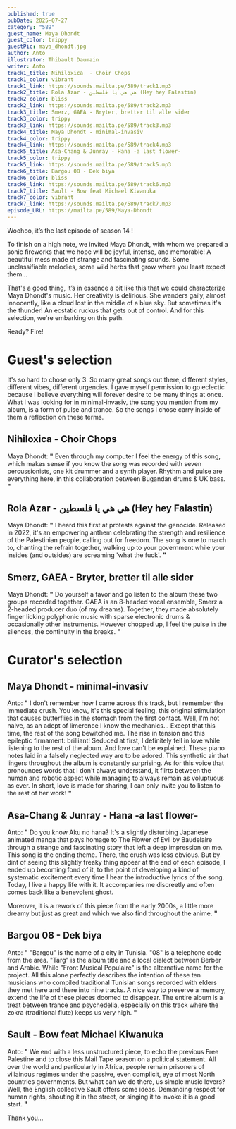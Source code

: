 ```yaml
---
published: true
pubDate: 2025-07-27
category: "589"
guest_name: Maya Dhondt
guest_color: trippy
guestPic: maya_dhondt.jpg
author: Anto
illustrator: Thibault Daumain
writer: Anto
track1_title: Nihiloxica  - Choir Chops
track1_color: vibrant
track1_link: https://sounds.mailta.pe/589/track1.mp3
track2_title: Rola Azar - هي هي يا فلسطين (Hey hey Falastin)
track2_color: bliss
track2_link: https://sounds.mailta.pe/589/track2.mp3
track3_title: Smerz, GAEA - Bryter, bretter til alle sider
track3_color: trippy
track3_link: https://sounds.mailta.pe/589/track3.mp3
track4_title: Maya Dhondt - minimal-invasiv
track4_color: trippy
track4_link: https://sounds.mailta.pe/589/track4.mp3
track5_title: Asa-Chang & Junray - Hana -a last flower-
track5_color: trippy
track5_link: https://sounds.mailta.pe/589/track5.mp3
track6_title: Bargou 08 - Dek biya
track6_color: bliss
track6_link: https://sounds.mailta.pe/589/track6.mp3
track7_title: Sault - Bow feat Michael Kiwanuka
track7_color: vibrant
track7_link: https://sounds.mailta.pe/589/track7.mp3
episode_URL: https://mailta.pe/589/Maya-Dhondt
---
```

Woohoo, it’s the last episode of season 14 !

To finish on a high note, we invited Maya Dhondt, with whom we prepared a sonic fireworks that we hope will be joyful, intense, and memorable! A beautiful mess made of strange and fascinating sounds. Some unclassifiable melodies, some wild herbs that grow where you least expect them...

That's a good thing, it’s in essence a bit like this that we could characterize Maya Dhondt's music. Her creativity is delirious. She wanders gaily, almost innocently, like a cloud lost in the middle of a blue sky. But sometimes it's the thunder! An ecstatic ruckus that gets out of control. And for this selection, we're embarking on this path.

Ready? Fire!

# Guest's selection

It's so hard to chose only 3. So many great songs out there, different styles, different vibes, different urgencies. I gave myself permission to go eclectic because I believe everything will forever desire to be many things at once. What I was looking for in minimal-invasiv, the song you mention from my album, is a form of pulse and trance. So the songs I chose carry inside of them a reflection on these terms. 

## Nihiloxica  - Choir Chops

 Maya Dhondt: **"** Even through my computer I feel the energy of this song, which makes sense if you know the song was recorded with seven percussionists, one kit drummer and a synth player. Rhythm and pulse are everything here, in this collaboration between Bugandan drums & UK bass.  **"** 

## Rola Azar - هي هي يا فلسطين (Hey hey Falastin)

 Maya Dhondt: **"** I heard this first at protests against the genocide. Released in 2022, it's an empowering anthem celebrating the strength and resilience of the Palestinian people, calling out for freedom. The song is one to march to, chanting the refrain together, walking up to your government while your insides (and outsides) are screaming 'what the fuck'. **"** 

## Smerz, GAEA - Bryter, bretter til alle sider

 Maya Dhondt: **"** Do yourself a favor and go listen to the album these two groups recorded together. GAEA is an 8-headed vocal ensemble, Smerz a 2-headed producer duo (of my dreams). Together, they made absolutely finger licking polyphonic music with sparse electronic drums & occasionally other instruments. However chopped up, I feel the pulse in the silences, the continuity in the breaks. **"** 

# Curator's selection

## Maya Dhondt - minimal-invasiv

 Anto: **"** I don't remember how I came across this track, but I remember the immediate crush. You know, it's this special feeling, this original stimulation that causes butterflies in the stomach from the first contact. Well, I'm not naive, as an adept of limerence I know the mechanics... Except that this time, the rest of the song bewitched me. The rise in tension and this epileptic firmament: brilliant! Seduced at first, I definitely fell in love while listening to the rest of the album. And love can't be explained. These piano notes laid in a falsely neglected way are to be adored. This synthetic air that lingers throughout the album is constantly surprising. As for this voice that pronounces words that I don't always understand, it flirts between the human and robotic aspect while managing to always remain as voluptuous as ever. In short, love is made for sharing, I can only invite you to listen to the rest of her work! **"** 

## Asa-Chang & Junray - Hana -a last flower-

 Anto: **"** Do you know Aku no hana? It's a slightly disturbing Japanese animated manga that pays homage to The Flower of Evil by Baudelaire through a strange and fascinating story that left a deep impression on me. This song is the ending theme. There, the crush was less obvious. But by dint of seeing this slightly freaky thing appear at the end of each episode, I ended up becoming fond of it, to the point of developing a kind of systematic excitement every time I hear the introductive lyrics of the song. Today, I live a happy life with it. It accompanies me discreetly and often comes back like a benevolent ghost.

Moreover, it is a rework of this piece from the early 2000s, a little more dreamy but just as great and which we also find throughout the anime. **"** 

## Bargou 08 - Dek biya

 Anto: **"** "Bargou" is the name of a city in Tunisia. "08" is a telephone code from the area. "Targ" is the album title and a local dialect between Berber and Arabic. While "Front Musical Populaire" is the alternative name for the project. All this alone perfectly describes the intention of these ten musicians who compiled traditional Tunisian songs recorded with elders they met here and there into nine tracks. A nice way to preserve a memory, extend the life of these pieces doomed to disappear. The entire album is a treat between trance and psychedelia, especially on this track where the zokra (traditional flute) keeps us very high. **"** 

## Sault - Bow feat Michael Kiwanuka

 Anto: **"** We end with a less unstructured piece, to echo the previous Free Palestine and to close this Mail Tape season on a political statement. All over the world and particularly in Africa, people remain prisoners of villainous regimes under the passive, even complicit, eye of most North countries governments. But what can we do there, us simple music lovers? Well, the English collective Sault offers some ideas. Demanding respect for human rights, shouting it in the street, or singing it to invoke it is a good start. **"** 

 Thank you...
